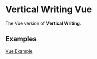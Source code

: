 # Vertical Writing Vue

The Vue version of **Vertical Writing**.

## Examples

[Vue Example](https://codesandbox.io/s/vertical-writing-vue-wt97l1)
